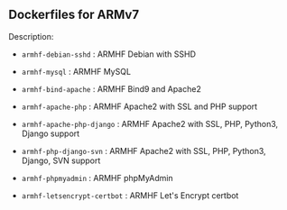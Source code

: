 ## Dockerfiles for ARMv7

Description: 

* ``armhf-debian-sshd``         : ARMHF Debian with SSHD

* ``armhf-mysql``               : ARMHF MySQL

* ``armhf-bind-apache``         : ARMHF Bind9 and Apache2

* ``armhf-apache-php``          : ARMHF Apache2 with SSL and PHP support

* ``armhf-apache-php-django``   : ARMHF Apache2 with SSL, PHP, Python3, Django support

* ``armhf-php-django-svn``      : ARMHF Apache2 with SSL, PHP, Python3, Django, SVN support

* ``armhf-phpmyadmin``          : ARMHF phpMyAdmin 

* ``armhf-letsencrypt-certbot`` : ARMHF Let's Encrypt certbot 

